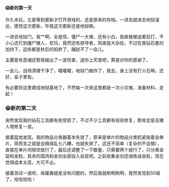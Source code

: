 #### 😱新的第一天

许久未玩，又是等到更新才打开游戏的，还是原来的存档。一进去就进去地狱溜达，感觉这次更新，毕竟这次更新还是地狱嘛。

一进去地狱门，我艹啊，全是怪，僵尸一大堆，还有小白，我直接被追着狂打，不小心还打到僵尸猪人，尼玛，竟然还有掠夺者，简直是大杂烩，不过在我钻石套的加持下，这些都是秋后的蚂蚱了，蹦跶不了一会儿。

主要是有恶魂还帮我输出了一波伤害，送你上天堂吧，算是对你的感谢了。

一会儿，战场清理干净了，嚯嚯嚯，地狱门被炸了，我去，身上没有打火石啊，还好，盒子里有。

有必要将这里建成地狱基地了，不然每一次来这里都是一次小灾难，准备材料，走起！

### 😁新的第二天

突然发现我的钻石工具都有些受损了，不过不少工具都有经验修复，那肯定是去猪人塔修复一波。

接着猛地发现，我的物品分类器基本失效了，原来是单片的物品分类机紧挨着会串片，简而言之就是会搞得乱七八糟，也就失效了，这还不简单（复杂的不会搞），直接在单片间隔空就行了，最后还调整了一下数量，只需要两个就行了，只分离金锭和金粒，其余的腐肉和金剑全部投入岩浆吧，之前收集金剑还熔炼成金粒，现在觉得成本太高，大可不必。

接着测试一波呗，毋庸置疑是没有问题的，然后我就刷啊刷啊，竟然发现到50级了，哈哈哈哈！